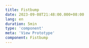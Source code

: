 ```yaml
---
title: Fistbump
date: 2023-09-08T21:48:00.000+08:00
lang: en
duration: 5min
type: 'component'
meta: 'View Prototype'
component: Fistbump
---
```


<Fistbump />

<br />

